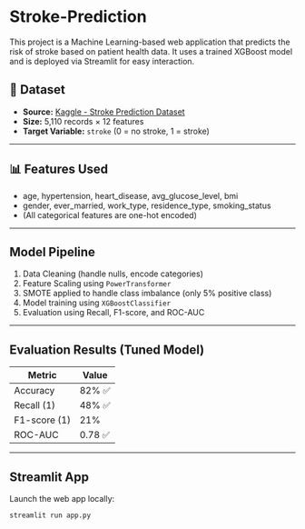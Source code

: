 # Stroke-Prediction
This project is a Machine Learning-based web application that predicts the risk of stroke based on patient health data. It uses a trained XGBoost model and is deployed via Streamlit for easy interaction.


## 📁 Dataset

- **Source:** [Kaggle - Stroke Prediction Dataset](https://www.kaggle.com/datasets/fedesoriano/stroke-prediction-dataset)
- **Size:** 5,110 records × 12 features
- **Target Variable:** `stroke` (0 = no stroke, 1 = stroke)

---

## 📊 Features Used

- age, hypertension, heart_disease, avg_glucose_level, bmi
- gender, ever_married, work_type, residence_type, smoking_status
- (All categorical features are one-hot encoded)

---

## Model Pipeline

1. Data Cleaning (handle nulls, encode categories)
2. Feature Scaling using `PowerTransformer`
3. SMOTE applied to handle class imbalance (only 5% positive class)
4. Model training using `XGBoostClassifier`
5. Evaluation using Recall, F1-score, and ROC-AUC

---

##  Evaluation Results (Tuned Model)

| Metric       | Value    |
|--------------|----------|
| Accuracy     | 82% ✅    |
| Recall (1)   | 48% ✅    |
| F1-score (1) | 21%      |
| ROC-AUC      | 0.78 ✅   |

---

## Streamlit App

Launch the web app locally:

```bash
streamlit run app.py
